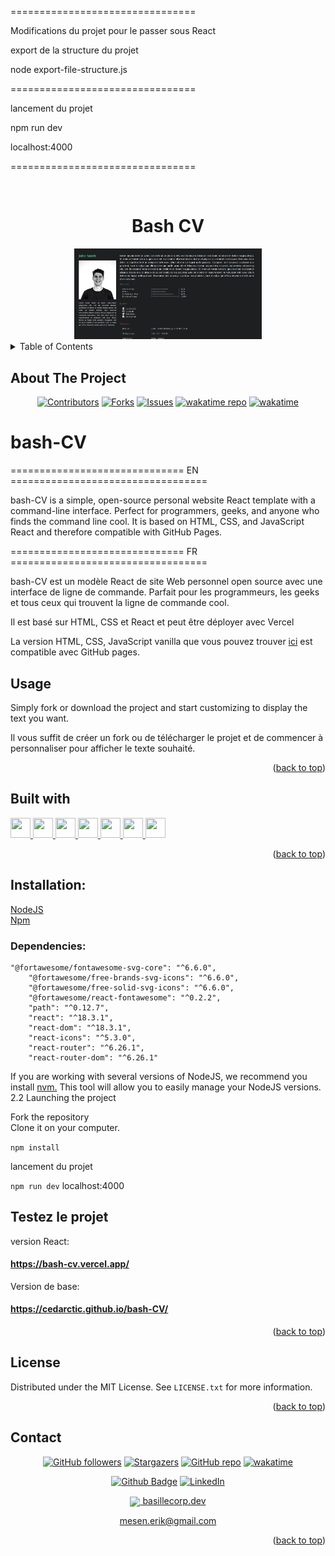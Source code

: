 ================================

Modifications du projet pour le passer sous React

export de la structure du projet

node export-file-structure.js

================================

lancement du projet

npm run dev

localhost:4000

================================

<div align="center">
</div>
<a name="readme-top"></a>

<!-- PROJECT LOGO -->
<br />
<div align="center">
  <h1>Bash CV</h1>
  <a href="https://github.com/Erik-42">
    <img src="./src//assets/logos/screenshot.png" alt="Logo ArgentBank" width="300">
  </a>
</div>

<!-- TABLE OF CONTENTS -->
<details>
  <summary>Table of Contents</summary>
  <ol>
    <li> <a href="#about-the-project">About The Project</a></li>
    <li><a href="#built-with">Built With</a></li>
    <li><a href="#testez-le-projet">Testez le projet</a></li>
    <li><a href="#license">License</a></li>
    <li><a href="#contact">Contact</a></li>
  </ol>
</details>

<!-- ABOUT THE PROJECT -->

## About The Project

<div align="center">

[![Contributors][contributors-shield]][contributors-url]
[![Forks][forks-shield]][forks-url]
[![Issues][issues-shield]][issues-url]
[![wakatime repo](https://wakatime.com/badge/github/Erik-42/openclassroom-bash-cv.svg)](https://wakatime.com/badge/github/Erik-42/openclassroom-bash-cv)
[![wakatime](https://wakatime.com/badge/user/f84d00d8-fee3-4ca3-803d-3daa3c7053a5/project/0b18637a-df2f-46f6-93e5-574433068892.svg)](https://wakatime.com/badge/user/f84d00d8-fee3-4ca3-803d-3daa3c7053a5/project/0b18637a-df2f-46f6-93e5-574433068892)

</div>

# bash-CV

============================== EN ==================================

bash-CV is a simple, open-source personal website React template with a command-line interface. Perfect for programmers, geeks, and anyone who finds the command line cool. It is based on HTML, CSS, and JavaScript React
and therefore compatible with GitHub Pages.<br>

============================== FR ==================================

bash-CV est un modèle React de site Web personnel open source avec une interface de ligne de commande.
Parfait pour les programmeurs, les geeks et tous ceux qui trouvent la ligne de commande cool.

Il est basé sur HTML, CSS et React et peut être déployer avec Vercel

La version HTML, CSS, JavaScript vanilla que vous pouvez trouver <a href='https://github.com/CedArctic/bash-CV'>ici</a> est compatible avec GitHub pages.

## Usage

Simply fork or download the project and start customizing to display the text you want.

Il vous suffit de créer un fork ou de télécharger le projet et de commencer à personnaliser pour afficher le texte souhaité.

<p align="right">(<a href="#readme-top">back to top</a>)</p>

## Built with

<p> </p>
<a href=https://github.com/Erik-42?tab=repositories&q=&type=&language=html&sort= > <img width ='32px' height='32px' src ='https://raw.githubusercontent.com/rahulbanerjee26/githubAboutMeGenerator/main/icons/html.svg'> </a>
<a href=https://github.com/Erik-42?tab=repositories&q=&type=&language=css&sort= > <img width ='32px' height='32px' src ='https://raw.githubusercontent.com/rahulbanerjee26/githubAboutMeGenerator/main/icons/css.svg'> </a>
<a href= https://github.com/Erik-42?tab=repositories&q=&type=&language=sass&sort= > <img width ='32px' height='32px' src ='https://raw.githubusercontent.com/rahulbanerjee26/githubAboutMeGenerator/main/icons/sass.svg'> </a>
<a href=https://github.com/Erik-42?tab=repositories&q=&type=&language=javascript&sort= > <img width ='32px' height='32px' src ='https://raw.githubusercontent.com/rahulbanerjee26/githubAboutMeGenerator/main/icons/javascript.svg'> </a>
<a href=https://github.com/Erik-42?tab=repositories&q=&type=&language=reactjs&sort= > <img width ='32px' height='32px' src ='https://raw.githubusercontent.com/rahulbanerjee26/githubAboutMeGenerator/main/icons/reactjs.svg'> </a>
<a href= https://github.com/Erik-42?tab=repositories&q=&type=&language=github&sort= > <img width ='32px' height='32px' src ='https://raw.githubusercontent.com/rahulbanerjee26/githubAboutMeGenerator/main/icons/github.svg'> </a>
<a href= https://github.com/Erik-42?tab=repositories&q=&type=&language=figma&sort= > <img width ='32px' height='32px' src ='https://raw.githubusercontent.com/rahulbanerjee26/githubAboutMeGenerator/main/icons/figma.svg'> </a>

<p align="right">(<a href="#readme-top">back to top</a>)</p>

## Installation:

<a href=https://nodejs.org>NodeJS</a>  
<a href=https://npmjs.com>Npm</a>

### Dependencies:

    "@fortawesome/fontawesome-svg-core": "^6.6.0",
    	"@fortawesome/free-brands-svg-icons": "^6.6.0",
    	"@fortawesome/free-solid-svg-icons": "^6.6.0",
    	"@fortawesome/react-fontawesome": "^0.2.2",
    	"path": "^0.12.7",
    	"react": "^18.3.1",
    	"react-dom": "^18.3.1",
    	"react-icons": "^5.3.0",
    	"react-router": "^6.26.1",
    	"react-router-dom": "^6.26.1"

If you are working with several versions of NodeJS, we recommend you install <a href=https://github.com/nvm-sh/nvm>nvm.</a> This tool will allow you to easily manage your NodeJS versions.
2.2 Launching the project

Fork the repository<br>
Clone it on your computer.<br>

`npm install`

lancement du projet

`npm run dev` localhost:4000

## Testez le projet

version React:

#### https://bash-cv.vercel.app/

Version de base:<br>

#### https://cedarctic.github.io/bash-CV/

<p align="right">(<a href="#readme-top">back to top</a>)</p>

## License

Distributed under the MIT License. See `LICENSE.txt` for more information.

<p align="right">(<a href="#readme-top">back to top</a>)</p>

## Contact

<div align="center">

[![GitHub followers][github followers-shield]][github followers-url]
[![Stargazers][stars-shield]][stars-url]
[![GitHub repo][github repo-shield]][github repo-url]
[![wakatime](https://wakatime.com/badge/user/f84d00d8-fee3-4ca3-803d-3daa3c7053a5/project/d575968c-3ec6-4505-9a5b-891cd73d1127.svg)](https://wakatime.com/badge/user/f84d00d8-fee3-4ca3-803d-3daa3c7053a5/project/d575968c-3ec6-4505-9a5b-891cd73d1127)

[![Github Badge][github badge-shield]][github badge-url]
[![LinkedIn][linkedin-shield]][linkedin-url]

<a href = 'https://basillecorp.dev'> <img width = '32px' align= 'center' src="https://raw.githubusercontent.com/rahulbanerjee26/githubAboutMeGenerator/main/icons/portfolio.png"/> basillecorp.dev</a>

mesen.erik@gmail.com

</div>

<p align="right">(<a href="#readme-top">back to top</a>)</p>

<!-- MARKDOWN LINKS & IMAGES -->
<!-- https://www.markdownguide.org/basic-syntax/#reference-style-links -->

[product-screenshot]: ./images/screenshot.png
[wakatime-shield]: https://wakatime.com/badge/user/f84d00d8-fee3-4ca3-803d-3daa3c7053a5.svg
[wakatime-url]: https://wakatime.com/@f84d00d8-fee3-4ca3-803d-3daa3c7053a5
[github badge-shield]: https://img.shields.io/badge/Github-Erik--42-155?style=for-the-badge&logo=github
[github badge-url]: https://github.com/Erik-42
[github repo-shield]: https://img.shields.io/badge/Repositories-48-blue
[github repo-url]: https://github.com/Erik-42/Erik-42?tab=repositories
[github repo file count (file type)-shield]: https://img.shields.io/github/directory-file-count/Erik-42/openclassroom-bash-cv
[github repo file count (file type)-url]: https://github.com/directory-file-count/Erik-42/openclassroom-bash-cv
[github followers-shield]: https://img.shields.io/github/followers/Erik-42
[github followers-url]: https://github.com/followers/Erik-42
[github all releases-shield]: https://github.com/Erik-42/openclassroom-bash-cv/total
[github all releases-url]: https://github.com/Erik-42/openclassroom-bash-cv/releases
[github repo size-shield]: https://img.shields.io/github/repo-size/Erik-42/openclassroom-bash-cv
[github repo size-url]: https://github.com/Erik-42/openclassroom-bash-cv
[contributors-shield]: https://img.shields.io/github/contributors/Erik-42/openclassroom-bash-cv
[contributors-url]: https://github.com/Erik-42/openclassroom-bash-cv/graphs/contributors
[forks-shield]: https://img.shields.io/github/forks/Erik-42/openclassroom-bash-cv
[forks-url]: https://github.com/Erik-42/openclassroom-bash-cv/forks
[stars-shield]: https://img.shields.io/github/stars/Erik-42
[stars-url]: https://github.com/Erik-42?tab=stars
[issues-shield]: https://img.shields.io/github/issues-raw/Erik-42/openclassroom-bash-cv
[issues-url]: https://github.com/Erik-42/openclassroom-bash-cv/issues
[license-shield]: https://img.shields.io/github/license/Erik-42/openclassroom-bash-cv
[license-url]: https://github.com/Erik-42/openclassroom-bash-cv/blob/master/LICENSE.txt
[linkedin-shield]: https://img.shields.io/badge/-LinkedIn-black.svg?style=for-the-badge&logo=linkedin&colorB=555
[linkedin-url]: https://www.linkedin.com/in/erik-mesen/
[html-shield]: https://img.shields.io/badge/-LinkedIn-black.svg?style=for-the-badge&logo=linkedin&colorB=555
[html-url]: https://html.spec.whatwg.org/
[css-shield]: https://img.shields.io/badge/-LinkedIn-black.svg?style=for-the-badge&logo=linkedin&colorB=555
[css-url]: https://www.w3.org/TR/CSS/#css
[javascript-shield]: https://img.shields.io/badge/-LinkedIn-black.svg?style=for-the-badge&logo=linkedin&colorB=555
[javascript-url]: https://www.ecma-international.org/publications-and-standards/standards/ecma-262/
